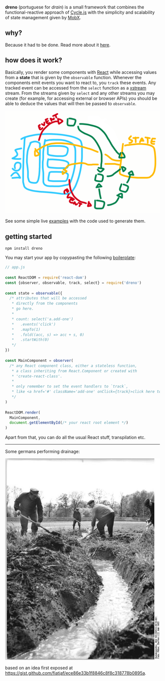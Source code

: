 **dreno** (portuguese for _drain_) is a small framework that combines the functional-reactive approach of [Cycle.js](https://cycle.js.org/) with the simplicity and scalability of state management given by [MobX](https://github.com/mobxjs/mobx).

## why?

Because it had to be done. Read more about it [here](docs/why.md).

## how does it work?

Basically, you render some components with [React](https://facebook.github.io/react/) while accessing values from a **state** that is given by the `observable` function. Whenever the components emit events you want to react to, you `track` these events. Any tracked event can be accessed from the `select` function as a [xstream](https://github.com/staltz/xstream) stream. From the streams given by `select` and any other streams you may create (for example, for accessing external or browser APIs) you should be able to deduce the values that will then be passed to `observable`.

[![schematic drawing of how the data flows in dreno](dreno.png)](docs/why.md)

See some simple live [examples](http://rawgit.com/fiatjaf/dreno/master/examples/) with the code used to generate them.

## getting started

```
npm install dreno
```

You may start your app by copypasting the following [boilerplate](http://rawgit.com/fiatjaf/dreno/master/examples/#/add-one):

```js
// app.js

const ReactDOM = require('react-dom')
const {observer, observable, track, select} = require('dreno')

const state = observable({
  /* attributes that will be accessed
   * directly from the components
   * go here.
   *
   * count: select('a.add-one')
   *   .events('click')
   *   .mapTo(1)
   *   .fold((acc, s) => acc + s, 0)
   *   .startWith(0)
   */
})

const MainComponent = observer(
  /* any React component class, either a stateless function,
   * a class inheriting from React.Component or created with
   * 'create-react-class'.
   *
   * only remember to set the event handlers to `track`,
   * like <a href='#' className='add-one' onClick={track}>click here to add 1</a>
   */
)

ReactDOM.render(
  MainComponent,
  document.getElementById(/* your react root element */)
)
```

Apart from that, you can do all the usual React stuff, transpilation etc.

---

Some germans performing drainage:

![picture of some germans performing drainage](germans.jpg)

based on an idea first exposed at https://gist.github.com/fiatjaf/ece86e33b1f8846c8f8c318778b0895a.
